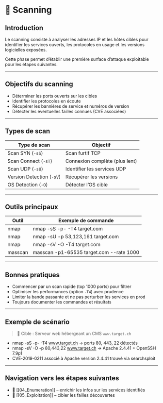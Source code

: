 
# 📡 Scanning

## Introduction

Le <span class="concept">scanning</span> consiste à analyser les adresses IP et les hôtes cibles pour identifier les <span class="protocol">services</span> ouverts, les <span class="protocol">protocoles</span> en usage et les <span class="technology">versions logicielles</span> exposées.

Cette phase permet d’établir une première <span class="goal">surface d’attaque</span> exploitable pour les étapes suivantes.

---

## Objectifs du scanning

- Déterminer les <span class="indicator">ports ouverts</span> sur les cibles
- Identifier les <span class="protocol">protocoles</span> en écoute
- Récupérer les <span class="technology">bannières de service</span> et numéros de version
- Détecter les éventuelles <span class="threat">failles connues</span> (CVE associées)

---

## Types de scan

| Type de scan                   | Objectif |
|--------------------------------|----------|
| <span class="concept">Scan SYN</span> (`-sS`) | Scan furtif TCP |
| <span class="concept">Scan Connect</span> (`-sT`) | Connexion complète (plus lent) |
| <span class="concept">Scan UDP</span> (`-sU`) | Identifier les services UDP |
| <span class="concept">Version Detection</span> (`-sV`) | Récupérer les versions |
| <span class="concept">OS Detection</span> (`-O`) | Détecter l’OS cible |

---

## Outils principaux

| Outil | Exemple de commande |
|-------|---------------------|
| <span class="technology">nmap</span> | <span class="example">nmap -sS -p- -T4 target.com</span> |
| <span class="technology">nmap</span> | <span class="example">nmap -sU -p 53,123,161 target.com</span> |
| <span class="technology">nmap</span> | <span class="example">nmap -sV -O -T4 target.com</span> |
| <span class="technology">masscan</span> | <span class="example">masscan -p1-65535 target.com --rate 1000</span> |

---

## Bonnes pratiques

- <span class="best-practice">Commencer par un scan rapide (top 1000 ports)</span> pour filtrer
- <span class="best-practice">Optimiser les performances (option `-T4`)</span> avec prudence
- <span class="mitigation">Limiter la bande passante et ne pas perturber les services en prod</span>
- <span class="best-practice">Toujours documenter les commandes et résultats</span>

---

## <span class="goal">Exemple de scénario</span>

> <span class="note">🎯 Cible :</span> Serveur web hébergeant un CMS `www.target.ch`

- <span class="technology">nmap -sS -p- -T4 www.target.ch</span> → ports 80, 443, 22 détectés
- <span class="technology">nmap -sV -O -p 80,443,22 www.target.ch</span> → Apache 2.4.41 + OpenSSH 7.9p1
- <span class="threat">CVE-2019-0211</span> associé à Apache version 2.4.41 trouvé via <span class="technology">searchsploit</span>

---

## <span class="concept">Navigation vers les étapes suivantes</span>

- 🧩 [[04_Enumeration]] – enrichir les infos sur les services identifiés
- 🚀 [[05_Exploitation]] – cibler les failles découvertes
